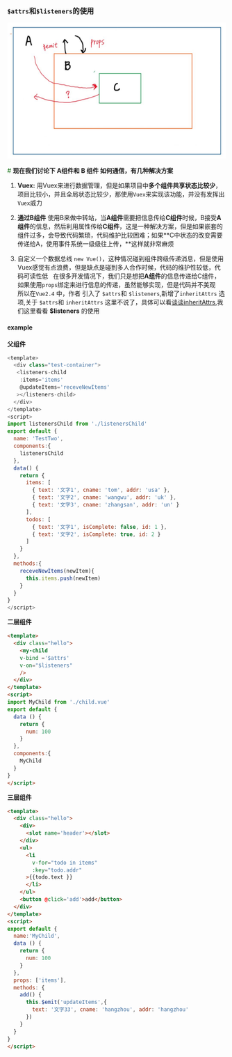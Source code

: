 ### `$attrs`和`$listeners`的使用

![图1](./img/listerens/1.jpg)

<font color="#006600">\#</font> **现在我们讨论下 A组件和 B 组件 如何通信，有几种解决方案**

1. **Vuex:**
  用Vuex来进行数据管理，但是如果项目中**多个组件共享状态比较少**，项目比较小，并且全局状态比较少，那使用`Vuex`来实现该功能，并没有发挥出`Vuex`威力

2. **通过B组件**
  使用B来做中转站，当**A组件**需要把信息传给**C组件**时候，B接受**A组件**的信息，然后利用属性传给**C组件**，这是一种解决方案，但是如果嵌套的组件过多，会导致代码繁琐，代码维护比较困难；如果**C中状态的改变需要传递给A，使用事件系统一级级往上传，**这样就非常麻烦

3. 自定义一个数据总线 `new Vue()`，这种情况碰到组件跨级传递消息，但是使用Vuex感觉有点浪费，但是缺点是碰到多人合作时候，代码的维护性较低，代码可读性低
&nbsp;
在很多开发情况下，我们只是想把**A组件**的信息传递给C组件，如果使用`props`绑定来进行信息的传递，虽然能够实现，但是代码并不美观
&nbsp;
所以在`Vue2.4` 中，作者 引入了 `$attrs`和 `$listeners`,新增了`inheritAttrs` 选项,关于 `$attrs`和  `inheritAttrs` 这里不说了，具体可以看[谈谈inheritAttrs](../vue-other/inheritAttrs.md),我们这里看看 **$listeners** 的使用

#### example

**父组件**
```js
<template>
  <div class="test-container">
   <listeners-child
    :items='items'
    @updateItems='receveNewItems'
   ></listeners-child> 
  </div>
</template>
<script>
import listenersChild from './listenersChild'
export default {
  name: 'TestTwo',
  components:{
    listenersChild
  },
  data() {
    return {
      items: [
        { text: '文字1', cname: 'tom', addr: 'usa' },
        { text: '文字2', cname: 'wangwu', addr: 'uk' },
        { text: '文字3', cname: 'zhangsan', addr: 'un' }
      ],
      todos: [
        { text: '文字1', isComplete: false, id: 1 },
        { text: '文字2', isComplete: true, id: 2 }
      ]
    }
  },
  methods:{
    receveNewItems(newItem){
      this.items.push(newItem)
    }
  }
}
</script>
```
**二层组件**

```html
<template>
  <div class="hello">
    <my-child
    v-bind ='$attrs'
    v-on="$listeners"
    />
  </div>
</template>
<script>
import MyChild from './child.vue'
export default {
  data () {
    return {
      num: 100
    }
  },
  components:{
    MyChild
  }
}
</script>
```

**三层组件**
```html
<template>
  <div class="hello">
    <div>
      <slot name='header'></slot>
    </div>
    <ul>
      <li
        v-for="todo in items"
        :key="todo.addr"
      >{{todo.text }}
      </li>
    </ul>
    <button @click='add'>add</button>
  </div>
</template>
<script>
export default {
  name:'MyChild',
  data () {
    return {
      num: 100
    }
  },
  props: ['items'],
  methods: {
    add() {
      this.$emit('updateItems',{
        text: '文字33', cname: 'hangzhou', addr: 'hangzhou'
      })
    }
  }
}
</script>
```